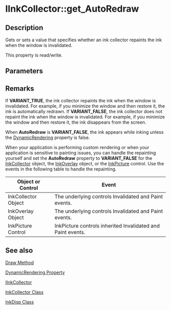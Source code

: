 # IInkCollector::get_AutoRedraw

## Description

Gets or sets a value that specifies whether an ink collector repaints the ink when the window is invalidated.

This property is read/write.

## Parameters

## Remarks

If **VARIANT_TRUE**, the ink collector repaints the ink when the window is invalidated. For example, if you minimize the window and then restore it, the ink is automatically redrawn. If **VARIANT_FALSE**, the ink collector does not repaint the ink when the window is invalidated. For example, if you minimize the window and then restore it, the ink disappears from the screen.

When **AutoRedraw** is **VARIANT_FALSE**, the ink appears while inking unless the [DynamicRendering](https://learn.microsoft.com/windows/desktop/api/msinkaut/nf-msinkaut-iinkoverlay-get_dynamicrendering) property is false.

When your application is performing custom rendering or when your application is sensitive to painting issues, you can handle the repainting yourself and set the **AutoRedraw** property to **VARIANT_FALSE** for the [InkCollector](https://learn.microsoft.com/windows/desktop/tablet/inkcollector-class) object, the [InkOverlay](https://learn.microsoft.com/windows/desktop/tablet/inkoverlay-class) object, or the [InkPicture](https://learn.microsoft.com/windows/desktop/tablet/inkpicture-control-reference) control. Use the events in the following table to handle the repainting.

| Object or Control | Event |
| --- | --- |
| InkCollector Object | The underlying controls Invalidated and Paint events. |
| InkOverlay Object | The underlying controls Invalidated and Paint events. |
| InkPicture Control | InkPicture controls inherited Invalidated and Paint events. |

## See also

[Draw Method](https://learn.microsoft.com/windows/desktop/api/msinkaut/nf-msinkaut-iinkoverlay-draw)

[DynamicRendering Property](https://learn.microsoft.com/windows/desktop/api/msinkaut/nf-msinkaut-iinkoverlay-get_dynamicrendering)

[IInkCollector](https://learn.microsoft.com/windows/win32/api/msinkaut/nn-msinkaut-iinkcollector)

[InkCollector Class](https://learn.microsoft.com/windows/desktop/tablet/inkcollector-class)

[InkDisp Class](https://learn.microsoft.com/windows/desktop/tablet/inkdisp-class)